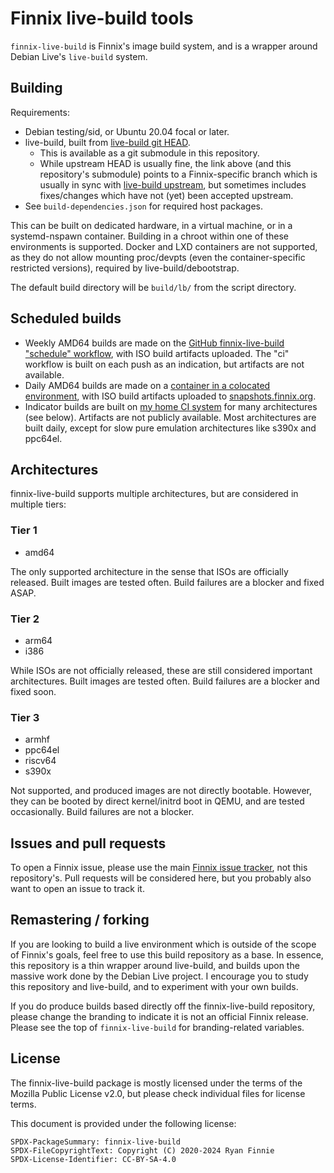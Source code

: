 # Finnix live-build tools

`finnix-live-build` is Finnix's image build system, and is a wrapper around
Debian Live's `live-build` system.

## Building

Requirements:

  - Debian testing/sid, or Ubuntu 20.04 focal or later.
  - live-build, built from [live-build git
    HEAD](https://github.com/finnix/live-build).
      - This is available as a git submodule in this repository.
      - While upstream HEAD is usually fine, the link above (and this
        repository's submodule) points to a Finnix-specific branch which is
        usually in sync with [live-build
        upstream](https://salsa.debian.org/live-team/live-build), but sometimes
        includes fixes/changes which have not (yet) been accepted upstream.
  - See `build-dependencies.json` for required host packages.

This can be built on dedicated hardware, in a virtual machine, or in a
systemd-nspawn container. Building in a chroot within one of these environments
is supported. Docker and LXD containers are not supported, as they do not allow
mounting proc/devpts (even the container-specific restricted versions), required
by live-build/debootstrap.

The default build directory will be `build/lb/` from the script directory.

## Scheduled builds

  - Weekly AMD64 builds are made on the [GitHub finnix-live-build "schedule"
    workflow](https://github.com/finnix/finnix-live-build/actions?query=workflow%3Aschedule),
    with ISO build artifacts uploaded. The "ci" workflow is built on each push
    as an indication, but artifacts are not available.
  - Daily AMD64 builds are made on a [container in a colocated
    environment](https://ci.colobox.com/colobox/finnix-live-build-amd64/), with
    ISO build artifacts uploaded to
    [snapshots.finnix.org](https://snapshots.finnix.org/ci/finnix-live-build-amd64/).
  - Indicator builds are built on [my home CI
    system](https://ci.colobox.com/home/) for many architectures (see below).
    Artifacts are not publicly available. Most architectures are built daily,
    except for slow pure emulation architectures like s390x and ppc64el.

## Architectures

finnix-live-build supports multiple architectures, but are considered in
multiple tiers:

### Tier 1

  - amd64

The only supported architecture in the sense that ISOs are officially released.
Built images are tested often. Build failures are a blocker and fixed ASAP.

### Tier 2

  - arm64
  - i386

While ISOs are not officially released, these are still considered important
architectures. Built images are tested often. Build failures are a blocker and
fixed soon.

### Tier 3

  - armhf
  - ppc64el
  - riscv64
  - s390x

Not supported, and produced images are not directly bootable. However, they can
be booted by direct kernel/initrd boot in QEMU, and are tested occasionally.
Build failures are not a blocker.

## Issues and pull requests

To open a Finnix issue, please use the main [Finnix issue
tracker](https://github.com/finnix/finnix/issues), not this repository's. Pull
requests will be considered here, but you probably also want to open an issue to
track it.

## Remastering / forking

If you are looking to build a live environment which is outside of the scope of
Finnix's goals, feel free to use this build repository as a base. In essence,
this repository is a thin wrapper around live-build, and builds upon the massive
work done by the Debian Live project. I encourage you to study this repository
and live-build, and to experiment with your own builds.

If you do produce builds based directly off the finnix-live-build repository,
please change the branding to indicate it is not an official Finnix release.
Please see the top of `finnix-live-build` for branding-related variables.

## License

The finnix-live-build package is mostly licensed under the terms of the Mozilla
Public License v2.0, but please check individual files for license terms.

This document is provided under the following license:

    SPDX-PackageSummary: finnix-live-build
    SPDX-FileCopyrightText: Copyright (C) 2020-2024 Ryan Finnie
    SPDX-License-Identifier: CC-BY-SA-4.0
